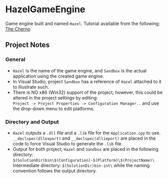 # HazelGameEngine
Game engine built and named `Hazel`. Tutorial available from the following:  
[The Cherno](https://www.youtube.com/channel/UCQ-W1KE9EYfdxhL6S4twUNw)

## Project Notes
### General
* `Hazel` is the name of the game engine, and `Sandbox` is the actual application using the created game engine.
* In Visual Studio, project `Sandbox` has a reference of `Hazel` attached to it to illustrate such.
* There is NO x86 (Win32) support of the project; however, this could be altered in the project settings by editing:<br>
  `Project -> Project Properties -> Configuration Manager..` and use the drop-down menu to edit platforms.

### Directory and Output
* `Hazel` outputs a `.dll` file and a `.lib` file for the `Application.cpp` to use.
  `__declspec(dllexport)` and `__declspec(dllimport)` are placed in the code to force Visual Studio to generate the `.lib` file.
* Output for both project, `Hazel` and `Sandbox` are placed in the following directory:<br>
  `$(SolutionDir)bin\$(Configuration)-$(Platform)\$(ProjectName)\`<br>
  Intermediate directory: `$(SolutionDir)bin-int\` while the naming convention follows the output directory.